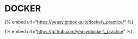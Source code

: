 # DOCKER

{% embed url="https://yeasy.gitbooks.io/docker\_practice/" %}

{% embed url="https://github.com/yeasy/docker\_practice" %}

